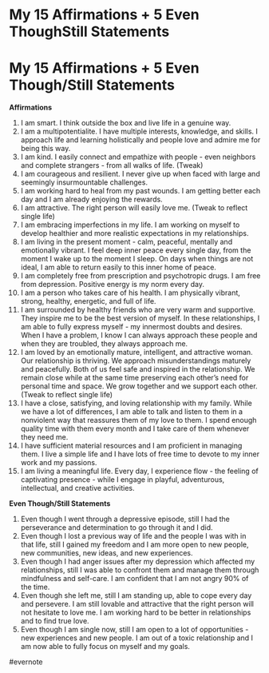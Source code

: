 # My 15 Affirmations + 5 Even ThoughStill Statements

# My 15 Affirmations + 5 Even Though/Still Statements

**Affirmations**

1. I am smart. I think outside the box and live life in a genuine way.
2. I am a multipotentialite. I have multiple interests, knowledge, and skills. I approach life and learning holistically and people love and admire me for being this way.
3. I am kind. I easily connect and empathize with people - even neighbors and complete strangers - from all walks of life. (Tweak)
4. I am courageous and resilient. I never give up when faced with large and seemingly insurmountable challenges.
5. I am working hard to heal from my past wounds. I am getting better each day and I am already enjoying the rewards.
6. I am attractive. The right person will easily love me. (Tweak to reflect single life)
7. I am embracing imperfections in my life. I am working on myself to develop healthier and more realistic expectations in my relationships.
8. I am living in the present moment - calm, peaceful, mentally and emotionally vibrant. I feel deep inner peace every single day, from the moment I wake up to the moment I sleep. On days when things are not ideal, I am able to return easily to this inner home of peace.
9. I am completely free from prescription and psychotropic drugs. I am free from depression. Positive energy is my norm every day.
10. I am a person who takes care of his health. I am physically vibrant, strong, healthy, energetic, and full of life.
11. I am surrounded by healthy friends who are very warm and supportive. They inspire me to be the best version of myself. In these relationships, I am able to fully express myself - my innermost doubts and desires. When I have a problem, I know I can always approach these people and when they are troubled, they always approach me.
12. I am loved by an emotionally mature, intelligent, and attractive woman. Our relationship is thriving. We approach misunderstandings maturely and peacefully. Both of us feel safe and inspired in the relationship. We remain close while at the same time preserving each other’s need for personal time and space. We grow together and we support each other. (Tweak to reflect single life)
13. I have a close, satisfying, and loving relationship with my family. While we have a lot of differences, I am able to talk and listen to them in a nonviolent way that reassures them of my love to them. I spend enough quality time with them every month and I take care of them whenever they need me.
14. I have sufficient material resources and I am proficient in managing them. I live a simple life and I have lots of free time to devote to my inner work and my passions.
15. I am living a meaningful life. Every day, I experience flow - the feeling of captivating presence - while I engage in playful, adventurous, intellectual, and creative activities.

**Even Though/Still Statements**

1. Even though I went through a depressive episode, still I had the perseverance and determination to go through it and I did.
2. Even though I lost a previous way of life and the people I was with in that life, still I gained my freedom and I am more open to new people, new communities, new ideas, and new experiences.
3. Even though I had anger issues after my depression which affected my relationships, still I was able to confront them and manage them through mindfulness and self-care. I am confident that I am not angry 90% of the time.
4. Even though she left me, still I am standing up, able to cope every day and persevere. I am still lovable and attractive that the right person will not hesitate to love me. I am working hard to be better in relationships and to find true love.
5. Even though I am single now, still I am open to a lot of opportunities - new experiences and new people. I am out of a toxic relationship and I am now able to fully focus on myself and my goals.

\#evernote

